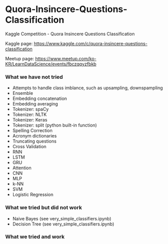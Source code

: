 # Quora-Insincere-Questions-Classification
Kaggle Competition - Quora Insincere Questions Classification

Kaggle page: https://www.kaggle.com/c/quora-insincere-questions-classification

Meetup page: https://www.meetup.com/ko-KR/LearnDataScience/events/fbczqqyzfbkb


### What we have not tried
* Attempts to handle class imblance, such as upsampling, downspampling
* Ensemble
* Embedding concatenation
* Embedding averaging
* Tokenizer: spaCy
* Tokenizer: NLTK
* Tokenizer: Keras
* Tokenizer: split (python built-in function)
* Spelling Correction
* Acronym dictionaries
* Truncating questions
* Cross Validation
* RNN
* LSTM
* GRU
* Attention
* CNN
* MLP
* k-NN
* SVM
* Logistic Regression

### What we tried but did not work
* Naive Bayes (see very_simple_classifiers.ipynb)
* Decision Tree (see very_simple_classifiers.ipynb)

### What we tried and work

